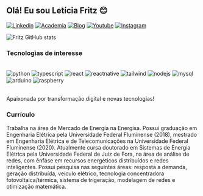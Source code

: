 ## Olá! Eu sou Letícia Fritz 😊

[![Linkedin](https://img.shields.io/badge/LinkedIn-0077B5?style=for-the-badge&logo=linkedin&logoColor=white)](https://www.linkedin.com/in/let%C3%ADcia-fritz/)
[![Academia](https://img.shields.io/badge/Academia-fff?style=for-the-badge&logo=academia&logoColor=black)](https://lattes.cnpq.br/1524131493013313)
[![Blog](https://img.shields.io/badge/Medium-12100E?style=for-the-badge&logo=medium&logoColor=white)](https://medium.com/@fritz.leticia)
[![Youtube](https://img.shields.io/badge/YouTube-FF0000?style=for-the-badge&logo=youtube&logoColor=white)](https://www.youtube.com/@leticiafritz9357)
[![Instagram](https://img.shields.io/badge/Instagram-E4405F?style=for-the-badge&logo=instagram&logoColor=white)](https://www.instagram.com/leticia.fritz/)

![Fritz GitHub stats](https://github-readme-stats.vercel.app/api?username=letfritz&show_icons=true&theme=cobalt)

### Tecnologias de interesse
<div style="display: inline_block"><br/>
  <img align="center" alt="python" src="https://img.shields.io/badge/Python-14354C?style=for-the-badge&logo=python&logoColor=white" />
  <img align="center" alt="typescript" src="https://img.shields.io/badge/TypeScript-007ACC?style=for-the-badge&logo=typescript&logoColor=white" />
  <img align="center" alt="react" src="https://img.shields.io/badge/React-20232A?style=for-the-badge&logo=react&logoColor=61DAFB" />
  <img align="center" alt="reactnative" src="https://img.shields.io/badge/React_Native-20232A?style=for-the-badge&logo=react&logoColor=61DAFB" />
  <img align="center" alt="tailwind" src="https://img.shields.io/badge/Tailwind_CSS-38B2AC?style=for-the-badge&logo=tailwind-css&logoColor=white" />
  <img align="center" alt="nodejs" src="https://img.shields.io/badge/Node.js-43853D?style=for-the-badge&logo=node.js&logoColor=white" />
  <img align="center" alt="mysql" src="https://img.shields.io/badge/MySQL-00000F?style=for-the-badge&logo=mysql&logoColor=white" />
  <img align="center" alt="arduino" src="https://img.shields.io/badge/Arduino-00979D?style=for-the-badge&logo=Arduino&logoColor=white" />
  <img align="center" alt="raspberry" src="https://img.shields.io/badge/Raspberry%20Pi-A22846?style=for-the-badge&logo=Raspberry%20Pi&logoColor=white" />
</div><br/>

Apaixonada por transformação digital e novas tecnologias!

### Currículo
Trabalha na área de Mercado de Energia na Energisa. Possui graduação em Engenharia Elétrica pela Universidade Federal Fluminense (2018), mestrado em Engenharia Elétrica e de Telecomunicações na Universidade Federal Fluminense (2020). Atualmente cursa doutorado em Sistemas de Energia Elétrica pela Universidade Federal de Juiz de Fora, na área de análise de redes, com ênfase em recursos energéticos distribuídos e redes inteligentes. Possui pesquisa nas seguintes áreas: resposta a demanda, geração distribuída, veículo elétrico, tecnologia concentradora fotovoltaica/térmica, sistema de trigeração, modelagem de redes e otimização matemática.
